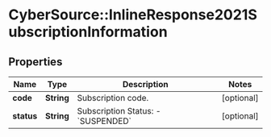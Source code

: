 # CyberSource::InlineResponse2021SubscriptionInformation

## Properties
Name | Type | Description | Notes
------------ | ------------- | ------------- | -------------
**code** | **String** | Subscription code.  | [optional] 
**status** | **String** | Subscription Status: - &#x60;SUSPENDED&#x60;  | [optional] 



